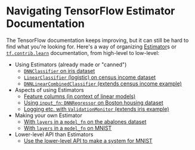 # Navigating TensorFlow Estimator Documentation

The TensorFlow documentation keeps improving, but it can still be hard to find what you're looking for. Here's a way of organizing [Estimator](https://www.tensorflow.org/api_docs/python/tf/estimator/Estimator)s or [`tf.contrib.learn`](https://www.tensorflow.org/api_guides/python/contrib.learn) documentation, from high-level to low-level:

 * Using Estimators (already made or "canned")
     * [`DNNClassifier` on iris dataset](https://www.tensorflow.org/get_started/tflearn)
     * [`LinearClassifier` (logistic) on census income dataset](https://www.tensorflow.org/tutorials/wide)
     * [`DNNLinearCombinedClassifier` (extends census income example)](https://www.tensorflow.org/tutorials/wide_and_deep)
 * Aspects of using Estimators
     * [Feature columns (in context of linear models)](https://www.tensorflow.org/tutorials/linear)
     * [Using `input_fn`; `DNNRegressor` on Boston housing dataset](https://www.tensorflow.org/get_started/input_fn)
     * [Logging etc. with `ValidationMonitor` (extends iris example)](https://www.tensorflow.org/get_started/monitors)
 * Making your own Estimator
     * [With `layers` in a `model_fn` on the abalones dataset](https://www.tensorflow.org/extend/estimators)
     * [With `layers` in a `model_fn` on MNIST](https://www.tensorflow.org/tutorials/layers)
 * Lower-level API than Estimators
     * [Use the lower-level API to make a system for MNIST](https://www.tensorflow.org/get_started/mnist/pros#build_a_multilayer_convolutional_network)
